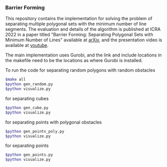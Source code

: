 ### Barrier Forming
This repository contains the implementation for solving the problem of separating multiple polygonal sets with the minimum number of line segments.
The evaluation and details of the algorithm is published at ICRA 2022 in a paper titled "Barrier Forming: Separating Polygonal Sets with Minimum Number of Lines" available at [arXiv](https://arxiv.org/pdf/2111.09151.pdf), and the presentation video is available at [youtube](https://www.youtube.com/watch?v=rln8M-7M9EI).

The main implementation uses Gurobi, and the link and include locations in the makefile need to be the locations as where Gurobi is installed.

To run the code for separating random polygons with random obstacles

```bash
$make all
$python gen_random.py
$python visualize.py
```

for separating cubes

```bash
$python gen_cube.py
$python visualize.py
```

for separating points with polygonal obstacles

```bash
$python gen_points_poly.py
$python visualize.py
```

for separating points

```bash
$python gen_points.py
$python visualize.py
```

